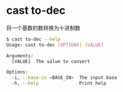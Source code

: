 # cast to-dec

将一个基数的数转换为十进制数

```bash
$ cast to-dec --help
Usage: cast to-dec [OPTIONS] [VALUE]

Arguments:
  [VALUE]  The value to convert

Options:
  -i, --base-in <BASE_IN>  The input base
  -h, --help               Print help
```